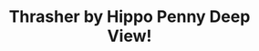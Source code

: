---
title: Thrasher by Hippo Penny Deep View!
layout: scoredetail
permalink: /meta-score/thrasher
header:
  teaser: /assets/images/thrasher.jpg
  video:
    id: 924bRfmiJ20
    provider: youtube
---
